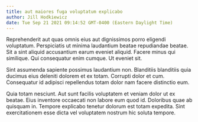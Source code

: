 ```yaml
---
title: aut maiores fuga voluptatum explicabo
author: Jill Hodkiewicz
date: Tue Sep 21 2021 09:14:52 GMT-0400 (Eastern Daylight Time)
---
```

Reprehenderit aut quas omnis eius aut dignissimos porro eligendi voluptatum. Perspiciatis ut minima laudantium beatae repudiandae beatae. Sit a sint aliquid accusantium earum eveniet aliquid. Facere minus qui similique. Qui consequatur enim cumque. Ut eveniet sit.

 Sint assumenda sapiente possimus laudantium non. Blanditiis blanditiis quia ducimus eius deleniti dolorem et ex totam. Corrupti dolor et cum. Consequatur id adipisci repellendus totam dolor nam facere distinctio eum.

 Quia totam nesciunt. Aut sunt facilis voluptatem et veniam dolor ut ex beatae. Eius inventore occaecati non labore eum quod id. Doloribus quae ab quisquam in. Tempore explicabo tenetur dolorum est totam expedita. Sint exercitationem esse dicta vel voluptatem nostrum hic soluta tempore.